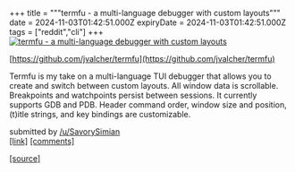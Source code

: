 +++
title = """termfu - a multi-language debugger with custom layouts"""
date = 2024-11-03T01:42:51.000Z
expiryDate = 2024-11-03T01:42:51.000Z
tags = ["reddit","cli"]
+++
[![termfu - a multi-language debugger with custom layouts](https://preview.redd.it/721gsynvclyd1.png?width=640&crop=smart&auto=webp&s=2f354a3b3f0b1cfc6b010f1fea2e8b2b405d84e4 "termfu - a multi-language debugger with custom layouts")](https://www.reddit.com/r/commandline/comments/1gic4u9/termfu_a_multilanguage_debugger_with_custom/)

[https://github.com/jvalcher/termfu](https://github.com/jvalcher/termfu)

Termfu is my take on a multi-language TUI debugger that allows you to create and switch between custom layouts. All window data is scrollable. Breakpoints and watchpoints persist between sessions. It currently supports GDB and PDB. Header command order, window size and position, (t)itle strings, and key bindings are customizable.

submitted by [/u/SavorySimian](https://www.reddit.com/user/SavorySimian)  
[\[link\]](https://i.redd.it/721gsynvclyd1.png) [\[comments\]](https://www.reddit.com/r/commandline/comments/1gic4u9/termfu_a_multilanguage_debugger_with_custom/)

[[source]](https://www.reddit.com/r/commandline/comments/1gic4u9/termfu_a_multilanguage_debugger_with_custom/)
